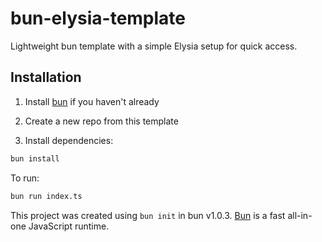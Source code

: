 # bun-elysia-template
Lightweight bun template with a simple Elysia setup for quick access.


## Installation

1. Install [bun](https://bun.sh/) if you haven't already

2. Create a new repo from this template
   
3. Install dependencies:

```bash
bun install
```

To run:

```bash
bun run index.ts
```

This project was created using `bun init` in bun v1.0.3. [Bun](https://bun.sh) is a fast all-in-one JavaScript runtime.
